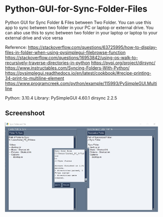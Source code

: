 # Python-GUI-for-Sync-Folder-Files
Python GUI for Sync Folder & Files between Two Folder. You can use this app to sync between two folder in your PC or laptop or external drive. You can also use this to sync between two folder in your laptop or laptop to your external drive and vice versa

Reference:
https://stackoverflow.com/questions/63725995/how-to-display-files-in-folder-when-using-pysimplegui-filebrowse-function
https://stackoverflow.com/questions/16953842/using-os-walk-to-recursively-traverse-directories-in-python
https://pypi.org/project/dirsync/
https://www.instructables.com/Syncing-Folders-With-Python/
https://pysimplegui.readthedocs.io/en/latest/cookbook/#recipe-printing-34-print-to-multiline-element
https://www.programcreek.com/python/example/115993/PySimpleGUI.Multiline

Python: 3.10.4
Library:
PySimpleGUI 4.60.1
dirsync 2.2.5


## Screenshoot
![ScreenShoot.jpg](./ScreenShoot.jpg)
